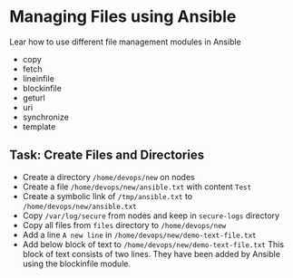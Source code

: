 # Managing Files using Ansible

Lear how to use different file management modules in Ansible

- copy
- fetch
- lineinfile
- blockinfile
- geturl
- uri
- synchronize
- template

## Task: Create Files and Directories

- Create a directory `/home/devops/new` on nodes
- Create a file `/home/devops/new/ansible.txt` with content `Test`
- Create a symbolic link of `/tmp/ansible.txt` to `/home/devops/new/ansible.txt`
- Copy `/var/log/secure` from nodes and keep in `secure-logs` directory
- Copy all files from `files` directory to `/home/devops/new`
- Add a line `A new line` in `/home/devops/new/demo-text-file.txt`
- Add below block of text to `/home/devops/new/demo-text-file.txt`
      This block of text consists of two lines.
      They have been added by Ansible using the blockinfile module.
